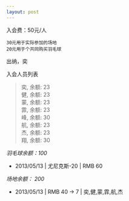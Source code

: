 ```yaml
---
layout: post
---
```



入会费：50元/人

    30元用于实际参加的场地   
    20元用于个共同购买羽毛球  
出纳，奕

入会人员列表
> 奕, 余额: 23  
> 健, 余额: 23  
> 蒙, 余额: 23  
> 霏, 余额: 23  
> 峰, 余额: 30  
> 航, 余额: 23  
> 杰, 余额: 23  
> 翔, 余额: 30


*羽毛球余额：100* 

- 2013/05/13 | 尤尼克斯-20 | RMB 60 

*场地余额： 200*

- 2013/05/13 | RMB 40 -> 7 | 奕,健,蒙,霏,航,杰 